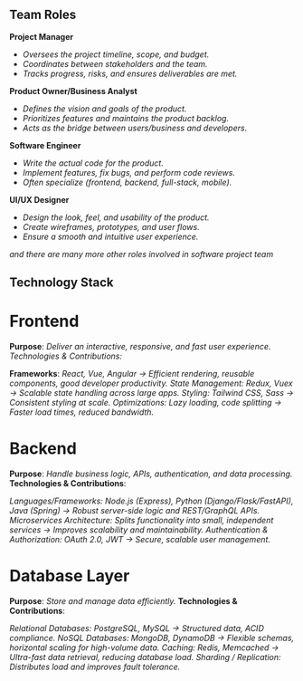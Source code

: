 ## Team Roles

**Project Manager**

- *Oversees the project timeline, scope, and budget.*
- *Coordinates between stakeholders and the team.*
- *Tracks progress, risks, and ensures deliverables are met.*

**Product Owner/Business Analyst**

- *Defines the vision and goals of the product.*
- *Prioritizes features and maintains the product backlog.*
- *Acts as the bridge between users/business and developers.*

**Software Engineer**

- *Write the actual code for the product.*
- *Implement features, fix bugs, and perform code reviews.*
- *Often specialize (frontend, backend, full-stack, mobile).*

**UI/UX Designer**

- *Design the look, feel, and usability of the product.*
- *Create wireframes, prototypes, and user flows.*
- *Ensure a smooth and intuitive user experience.*

*and there are many more other roles involved in software project team*

## Technology Stack

# Frontend
**Purpose**: *Deliver an interactive, responsive, and fast user experience.
Technologies & Contributions:*

**Frameworks**: *React, Vue, Angular → Efficient rendering, reusable components, good developer productivity.
State Management: Redux, Vuex → Scalable state handling across large apps.
Styling: Tailwind CSS, Sass → Consistent styling at scale.
Optimizations: Lazy loading, code splitting → Faster load times, reduced bandwidth.*

# Backend
**Purpose**: *Handle business logic, APIs, authentication, and data processing.*
**Technologies & Contributions**:

*Languages/Frameworks: Node.js (Express), Python (Django/Flask/FastAPI), Java (Spring) → Robust server-side logic and REST/GraphQL APIs.
Microservices Architecture: Splits functionality into small, independent services → Improves scalability and maintainability.
Authentication & Authorization: OAuth 2.0, JWT → Secure, scalable user management.*

# Database Layer
**Purpose**: *Store and manage data efficiently.*
**Technologies & Contributions**:

*Relational Databases: PostgreSQL, MySQL → Structured data, ACID compliance.
NoSQL Databases: MongoDB, DynamoDB → Flexible schemas, horizontal scaling for high-volume data.
Caching: Redis, Memcached → Ultra-fast data retrieval, reducing database load.
Sharding / Replication: Distributes load and improves fault tolerance.*

